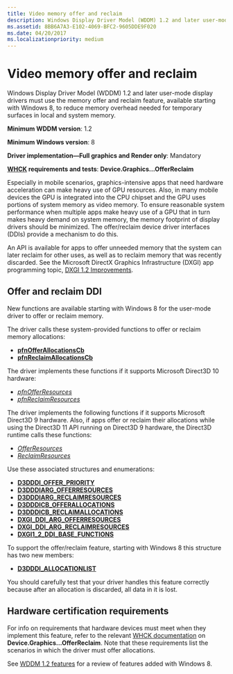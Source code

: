 ```yaml
---
title: Video memory offer and reclaim
description: Windows Display Driver Model (WDDM) 1.2 and later user-mode display drivers must use the memory offer and reclaim feature, available starting with Windows 8, to reduce memory overhead needed for temporary surfaces in local and system memory.
ms.assetid: 8BB6A7A3-E102-4069-BFC2-9605DDE9F020
ms.date: 04/20/2017
ms.localizationpriority: medium
---
```


# Video memory offer and reclaim


Windows Display Driver Model (WDDM) 1.2 and later user-mode display drivers must use the memory offer and reclaim feature, available starting with Windows 8, to reduce memory overhead needed for temporary surfaces in local and system memory.

**Minimum WDDM version**: 1.2

**Minimum Windows version**: 8

**Driver implementation—Full graphics and Render only**: Mandatory

**[WHCK](/windows-hardware/test/hlk/windows-hardware-lab-kit) requirements and tests**: **Device.Graphics…OfferReclaim**


 

Especially in mobile scenarios, graphics-intensive apps that need hardware acceleration can make heavy use of GPU resources. Also, in many mobile devices the GPU is integrated into the CPU chipset and the GPU uses portions of system memory as video memory. To ensure reasonable system performance when multiple apps make heavy use of a GPU that in turn makes heavy demand on system memory, the memory footprint of display drivers should be minimized. The offer/reclaim device driver interfaces (DDIs) provide a mechanism to do this.

An API is available for apps to offer unneeded memory that the system can later reclaim for other uses, as well as to reclaim memory that was recently discarded. See the Microsoft DirectX Graphics Infrastructure (DXGI) app programming topic, [DXGI 1.2 Improvements](/windows/desktop/direct3ddxgi/dxgi-1-2-improvements).

## <span id="Offer_and_reclaim_DDI"></span><span id="offer_and_reclaim_ddi"></span><span id="OFFER_AND_RECLAIM_DDI"></span>Offer and reclaim DDI


New functions are available starting with Windows 8 for the user-mode driver to offer or reclaim memory.

The driver calls these system-provided functions to offer or reclaim memory allocations:

-   [**pfnOfferAllocationsCb**](/windows-hardware/drivers/ddi/d3dumddi/nc-d3dumddi-pfnd3dddi_offerallocationscb)
-   [**pfnReclaimAllocationsCb**](/windows-hardware/drivers/ddi/d3dumddi/nc-d3dumddi-pfnd3dddi_reclaimallocationscb)

The driver implements these functions if it supports Microsoft Direct3D 10 hardware:

-   [*pfnOfferResources*](/windows-hardware/drivers/ddi/d3dumddi/nc-d3dumddi-pfnd3dddi_offerresources)
-   [*pfnReclaimResources*](/windows-hardware/drivers/ddi/dxgiddi/ns-dxgiddi-dxgi1_2_ddi_base_functions)

The driver implements the following functions if it supports Microsoft Direct3D 9 hardware. Also, if apps offer or reclaim their allocations while using the Direct3D 11 API running on Direct3D 9 hardware, the Direct3D runtime calls these functions:

-   [*OfferResources*](/windows-hardware/drivers/ddi/d3dumddi/nc-d3dumddi-pfnd3dddi_offerresources)
-   [*ReclaimResources*](/windows-hardware/drivers/ddi/d3dumddi/nc-d3dumddi-pfnd3dddi_reclaimresources)

Use these associated structures and enumerations:

-   [**D3DDDI\_OFFER\_PRIORITY**](/windows-hardware/drivers/ddi/d3dukmdt/ne-d3dukmdt-_d3dddi_offer_priority)
-   [**D3DDDIARG\_OFFERRESOURCES**](/windows-hardware/drivers/ddi/d3dumddi/ns-d3dumddi-_d3dddiarg_offerresources)
-   [**D3DDDIARG\_RECLAIMRESOURCES**](/windows-hardware/drivers/ddi/d3dumddi/ns-d3dumddi-_d3dddiarg_reclaimresources)
-   [**D3DDDICB\_OFFERALLOCATIONS**](/windows-hardware/drivers/ddi/d3dumddi/ns-d3dumddi-_d3dddicb_offerallocations)
-   [**D3DDDICB\_RECLAIMALLOCATIONS**](/windows-hardware/drivers/ddi/d3dumddi/ns-d3dumddi-_d3dddicb_reclaimallocations)
-   [**DXGI\_DDI\_ARG\_OFFERRESOURCES**](/windows-hardware/drivers/ddi/dxgiddi/ns-dxgiddi-_dxgi_ddi_arg_offerresources)
-   [**DXGI\_DDI\_ARG\_RECLAIMRESOURCES**](/windows-hardware/drivers/ddi/dxgiddi/ns-dxgiddi-_dxgi_ddi_arg_reclaimresources)
-   [**DXGI1\_2\_DDI\_BASE\_FUNCTIONS**](/windows-hardware/drivers/ddi/dxgiddi/ns-dxgiddi-dxgi1_2_ddi_base_functions)

To support the offer/reclaim feature, starting with Windows 8 this structure has two new members:

-   [**D3DDDI\_ALLOCATIONLIST**](/windows-hardware/drivers/ddi/d3dukmdt/ns-d3dukmdt-_d3dddi_allocationlist)

You should carefully test that your driver handles this feature correctly because after an allocation is discarded, all data in it is lost.

## <span id="Hardware_certification_requirements"></span><span id="hardware_certification_requirements"></span><span id="HARDWARE_CERTIFICATION_REQUIREMENTS"></span>Hardware certification requirements


For info on requirements that hardware devices must meet when they implement this feature, refer to the relevant [WHCK documentation](/windows-hardware/test/hlk/windows-hardware-lab-kit) on **Device.Graphics…OfferReclaim**. Note that these requirements list the scenarios in which the driver must offer allocations.

See [WDDM 1.2 features](wddm-v1-2-features.md) for a review of features added with Windows 8.

 


